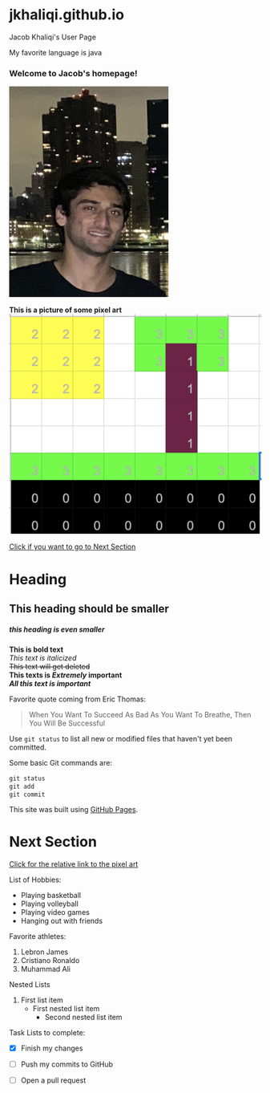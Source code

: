 # jkhaliqi.github.io

Jacob Khaliqi's User Page

My favorite language is java

### Welcome to Jacob's homepage! <br>
![picture](https://github.com/jkhaliqi/jkhaliqi.github.io/blob/main/IMG_3591.PNG) <br>

**This is a picture of some pixel art**<br>
![pixel art](https://github.com/jkhaliqi/jkhaliqi.github.io/blob/main/Pixel%20Art.png) <br>

[Click if you want to go to Next Section](#next-section)

# Heading
## This heading should be smaller
##### this heading is even smaller

**This is bold text** <br>
*This text is italicized* <br>
~~This text will get deleted~~ <br>
**This texts is *Extremely* important** <br>
***All this text is important*** <br>

Favorite quote coming from Eric Thomas:
> When You Want To Succeed As Bad As You Want To Breathe, Then You Will Be Successful

Use `git status` to list all new or modified files that haven't yet been committed.

Some basic Git commands are:
```
git status
git add
git commit
```

This site was built using [GitHub Pages](https://pages.github.com/).

# Next Section

[Click for the relative link to the pixel art](README.md)

List of Hobbies:
- Playing basketball
- Playing volleyball
- Playing video games
- Hanging out with friends

Favorite athletes:
1. Lebron James
2. Cristiano Ronaldo
3. Muhammad Ali

Nested Lists

1. First list item
   - First nested list item
     - Second nested list item
     
 Task Lists to complete:    
- [x] Finish my changes
- [ ] Push my commits to GitHub
- [ ] Open a pull request











